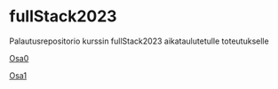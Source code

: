 # fullStack2023

Palautusrepositorio kurssin fullStack2023 aikataulutetulle toteutukselle

[Osa0](https://github.com/mfk99/fullStack2023/tree/main/osa0)

[Osa1](https://github.com/mfk99/fullStack2023/tree/main/osa1)
